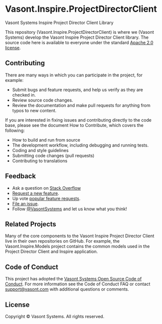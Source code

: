 # Vasont.Inspire.ProjectDirectorClient
Vasont Systems Inspire Project Director Client Library

This repository (Vasont.Inspire.ProjectDirectorClient) is where we (Vasont Systems) develop the Vasont Inspire Project Director Client library. 
The source code here is available to everyone under the standard [Apache 2.0 license](https://github.com/vasont-systems/Vasont.Inspire.ProjectDirectorClient/blob/master/LICENSE).
 
## Contributing
There are many ways in which you can participate in the project, for example:

 - Submit bugs and feature requests, and help us verify as they are checked in.
 - Review source code changes.
 - Review the documentation and make pull requests for anything from typos to new content. 

If you are interested in fixing issues and contributing directly to the code base, please see the document How to Contribute, which covers the following:

 - How to build and run from source
 - The development workflow, including debugging and running tests.
 - Coding and style guidelines
 - Submitting code changes (pull requests)
 - Contributing to translations

## Feedback
 - Ask a question on [Stack Overflow](https://stackoverflow.com/questions/tagged/VasontProjectDirectorClient)
 - [Request a new feature](https://github.com/vasont-systems/Vasont.Inspire.ProjectDirectorClient/blob/master/CONTRIBUTING.md).
 - Up vote [popular feature requests](https://github.com/vasont-systems/Vasont.Inspire.ProjectDirectorClient/issues?q=is:open%20is:issue%20label:feature-request%20sort:reactions-%2b1-desc).
 - [File an issue](https://github.com/vasont-systems/Vasont.Inspire.ProjectDirectorClient/issues).
 - Follow [@VasontSystems](https://twitter.com/VasontSystems) and let us know what you think!

## Related Projects
Many of the core components to the Vasont Inspire Project Director Client live in their own repositories on GitHub. 
For example, the Vasont.Inspire.Models project contains the common models used in the Project Director Client and Inspire application. 

## Code of Conduct
This project has adopted the [Vasont Systems Open Source Code of Conduct](https://dev.vasont.com/vasont-systems-open-source-code-of-conduct/). For more information see the Code of Conduct FAQ or contact support@vasont.com with additional questions or comments.

## License
Copyright &copy; Vasont Systems. All rights reserved.
